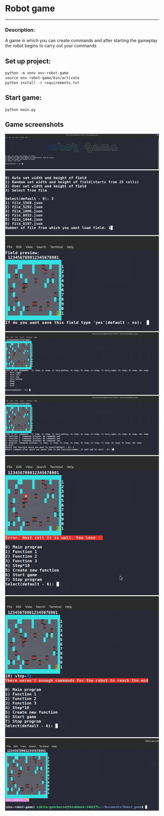 # Robot game
***
### Description: 
A game in which you can create commands and after starting the gameplay the robot begins to carry out your commands

## Set up project:
```shell
python -m venv env-robot-game
source env-robot-game/bin/activate
python install -r requirements.txt
```

## Start game:
```shell
python main.py
```

## Game screenshots
![game_preview.png](game_sreenshots%2Fgame_preview.png)
![upload_field_from_file.png](game_sreenshots%2Fupload_field_from_file.png)
![game_field.png](game_sreenshots%2Fgame_field.png)
![add_commands.png](game_sreenshots%2Fadd_commands.png)
![insert_function.png](game_sreenshots%2Finsert_function.png)
![user_lose.png](game_sreenshots%2Fuser_lose.png)
![user_lose1.png](game_sreenshots%2Fuser_lose1.png)
![user_won.png](game_sreenshots%2Fuser_won.png)
